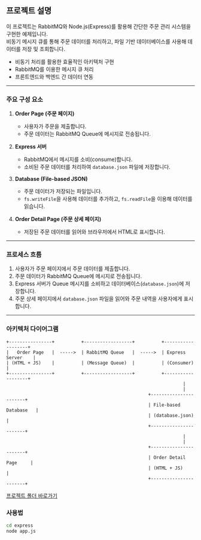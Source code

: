 ## **프로젝트 설명**

이 프로젝트는 RabbitMQ와 Node.js(Express)를 활용해 간단한 주문 관리 시스템을 구현한 예제입니다.  
비동기 메시지 큐를 통해 주문 데이터를 처리하고, 파일 기반 데이터베이스를 사용해 데이터를 저장 및 조회합니다.

- 비동기 처리를 활용한 효율적인 아키텍처 구현
- RabbitMQ를 이용한 메시지 큐 처리
- 프론트엔드와 백엔드 간 데이터 연동
---

### **주요 구성 요소**
1. **Order Page (주문 페이지)**
    - 사용자가 주문을 제출합니다.
    - 주문 데이터는 RabbitMQ Queue에 메시지로 전송됩니다.

2. **Express 서버**
    - RabbitMQ에서 메시지를 소비(consume)합니다.
    - 소비된 주문 데이터를 처리하여 `database.json` 파일에 저장합니다.

3. **Database (File-based JSON)**
    - 주문 데이터가 저장되는 파일입니다.
    - `fs.writeFile`을 사용해 데이터를 추가하고, `fs.readFile`을 이용해 데이터를 읽습니다.

4. **Order Detail Page (주문 상세 페이지)**
    - 저장된 주문 데이터를 읽어와 브라우저에서 HTML로 표시합니다.

---


### **프로세스 흐름**
1. 사용자가 주문 페이지에서 주문 데이터를 제출합니다.
2. 주문 데이터가 RabbitMQ Queue에 메시지로 전송됩니다.
3. Express 서버가 Queue 메시지를 소비하고 데이터베이스(`database.json`)에 저장합니다.
4. 주문 상세 페이지에서 `database.json` 파일을 읽어와 주문 내역을 사용자에게 표시합니다.

---

### **아키텍처 다이어그램**

```plaintext
+----------------+          +------------------+          +-------------------+
|   Order Page   |  ----->  | RabbitMQ Queue   |  ----->  | Express Server    |
| (HTML + JS)    |          | (Message Queue)  |          | (Consumer)        |
+----------------+          +------------------+          +-------------------+
                                                                  |
                                                                  |
                                                     +-----------------------+
                                                     | File-based Database   |
                                                     | (database.json)       |
                                                     +-----------------------+
                                                                  |
                                                                  |
                                                     +-----------------------+
                                                     | Order Detail Page     |
                                                     | (HTML + JS)           |
                                                     +-----------------------+
```


[프로젝트 폴더 바로가기](express)

### 사용법
```zsh
cd express
node app.js
```